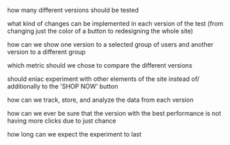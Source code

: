 
how many different versions should be tested

what kind of changes can be implemented in each version of the test (from changing just the color of a button to redesigning the whole site)

how can we show one version to a selected group of users and another version to a different group

which metric should we chose to compare the different versions

should eniac experiment with other elements of the site instead of/ additionally to  the 'SHOP NOW' button

how can we track, store, and analyze the data from each version


how can we ever be sure that the version with the best performance is not having more clicks due to just chance

how long can we expect the experiment to last